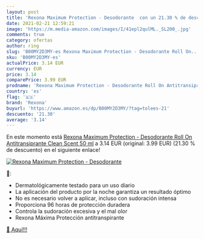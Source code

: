 ```yaml
---
layout: post
title: 'Rexona Maximum Protection - Desodorante  con un 21.30 % de descuento'
date: 2021-02-21 12:59:21
image: 'https://m.media-amazon.com/images/I/41epl2qulML._SL200_.jpg'
comments: true
category: ofertas
author: ring
slug: 'B00MY2D3MY-es Rexona Maximum Protection - Desodorante Roll On...'
sku: 'B00MY2D3MY-es'
actualPrice: 3.14 EUR
currency: EUR
price: 3.14
comparePrice: 3.99 EUR
prodname: 'Rexona Maximum Protection - Desodorante Roll On Antitransiprante Clean Scent 50 ml'
country: 'es'
flag: '🇪🇸'
brand: 'Rexona'
buyurl: 'https://www.amazon.es/dp/B00MY2D3MY/?tag=tolees-21'
descuento: '21.30'
average: '3.14'
---
```


En este momento está [Rexona Maximum Protection - Desodorante Roll On Antitransiprante Clean Scent 50 ml](https://www.amazon.es/dp/B00MY2D3MY/?tag=tolees-21) a 3.14 EUR (original: 3.99 EUR) (21.30 %  de descuento) en el siguiente enlace!

[![Rexona Maximum Protection - Desodorante ](https://m.media-amazon.com/images/I/41epl2qulML._SL200_.jpg)](https://www.amazon.es/dp/B00MY2D3MY/?tag=tolees-21)

🔎:

- Dermatológicamente testado para un uso diario
- La aplicación del producto por la noche garantiza un resultado óptimo
- No es necesario volver a aplicar, incluso con sudoración intensa
- Proporciona 96 horas de protección duradera
- Controla la sudoración excesiva y el mal olor
- Rexona Máxima Protección antitranspirante

[🛒 Aquí!!!](https://www.amazon.es/dp/B00MY2D3MY/?tag=tolees-21)
